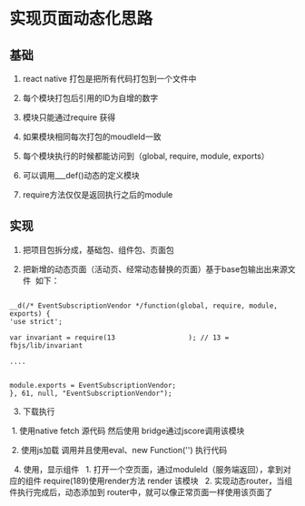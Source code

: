 
# 实现页面动态化思路

## 基础

1. react native 打包是把所有代码打包到一个文件中

2. 每个模块打包后引用的ID为自增的数字

3. 模块只能通过require 获得

4. 如果模块相同每次打包的moudleId一致

5. 每个模块执行的时候都能访问到（global, require, module, exports）

6. 可以调用___def()动态的定义模块

7. require方法仅仅是返回执行之后的module

## 实现

1. 把项目包拆分成，基础包、组件包、页面包

2. 把新增的动态页面（活动页、经常动态替换的页面）基于base包输出出来源文件
  如下：
  
```
  
__d(/* EventSubscriptionVendor */function(global, require, module, exports) {
'use strict';

var invariant = require(13                  ); // 13 = fbjs/lib/invariant

....


module.exports = EventSubscriptionVendor;
}, 61, null, "EventSubscriptionVendor");

````

3. 下载执行

  1. 使用native fetch 源代码 然后使用 bridge通过jscore调用该模块
  
  2. 使用js加载 调用并且使用eval、new Function('') 执行代码
  
  
4. 使用，显示组件
   1. 打开一个空页面，通过moduleId（服务端返回），拿到对应的组件 require(189)使用render方法 render 该模块
   2. 实现动态router，当组件执行完成后，动态添加到 router中，就可以像正常页面一样使用该页面了
 

  
  


